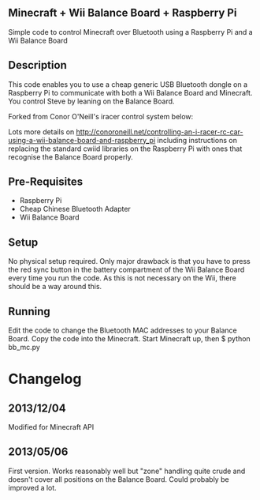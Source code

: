 Minecraft + Wii Balance Board + Raspberry Pi
------------------------------------
Simple code to control Minecraft over Bluetooth using a Raspberry Pi and a Wii Balance Board

Description
-----------
This code enables you to use a cheap generic USB Bluetooth dongle on a Raspberry Pi to communicate with both a Wii Balance Board and Minecraft. You control Steve by leaning on the Balance Board.


Forked from Conor O'Neill's iracer control system below:

Lots more details on http://conoroneill.net/controlling-an-i-racer-rc-car-using-a-wii-balance-board-and-raspberry_pi including instructions on replacing the standard cwiid libraries on the Raspberry Pi with ones that recognise the Balance Board properly.

Pre-Requisites
--------------
* Raspberry Pi
* Cheap Chinese Bluetooth Adapter
* Wii Balance Board


Setup
-----
No physical setup required. Only major drawback is that you have to press the red sync button in the battery compartment of the Wii Balance Board every time you run the code. As this is not necessary on the Wii, there should be a way around this.

Running
-------
Edit the code to change the Bluetooth MAC addresses to your Balance Board. Copy the code into the Minecraft. Start Minecraft up, then
$ python bb_mc.py

Changelog
=========

2013/12/04
----------
Modified for Minecraft API

2013/05/06
----------
First version. Works reasonably well but "zone" handling quite crude and doesn't cover all positions on the Balance Board. Could probably be improved a lot.

